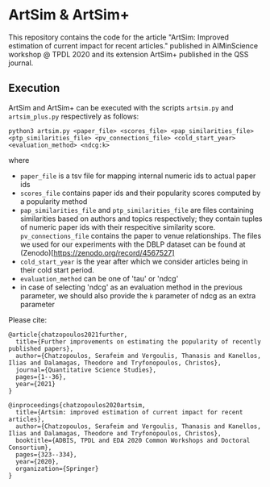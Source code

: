 # ArtSim & ArtSim+

This repository contains the code for the article "ArtSim: Improved estimation of current impact for recent articles." published in AIMinScience workshop @ TPDL 2020 and its extension ArtSim+ published in the QSS journal.

## Execution

ArtSim and ArtSim+ can be executed with the scripts `artsim.py` and `artsim_plus.py` respectively as follows:

```
python3 artsim.py <paper_file> <scores_file> <pap_similarities_file> <ptp_similarities_file> <pv_connections_file> <cold_start_year> <evaluation_method> <ndcg:k>
```

where 

  * `paper_file` is a tsv file for mapping internal numeric ids to actual paper ids
  * `scores_file` contains paper ids and their popularity scores computed by a popularity method
  * `pap_similarities_file` and `ptp_similarities_file` are files containing similarities based on authors and topics respectively; they contain tuples of numeric paper ids with their respecitive similarity score. `pv_connections_file` contains the paper to venue relationships. The files we used for our experiments with the DBLP dataset can be found at (Zenodo)[https://zenodo.org/record/4567527]
  * `cold_start_year` is the year after which we consider articles being in their cold start period.
  * `evaluation_method` can be one of 'tau' or 'ndcg'
  * in case of selecting 'ndcg' as an evaluation method in the previous parameter, we should also provide the `k` parameter of ndcg as an extra parameter



Please cite:

```
@article{chatzopoulos2021further,
  title={Further improvements on estimating the popularity of recently published papers},
  author={Chatzopoulos, Serafeim and Vergoulis, Thanasis and Kanellos, Ilias and Dalamagas, Theodore and Tryfonopoulos, Christos},
  journal={Quantitative Science Studies},
  pages={1--36},
  year={2021}
}

@inproceedings{chatzopoulos2020artsim,
  title={Artsim: improved estimation of current impact for recent articles},
  author={Chatzopoulos, Serafeim and Vergoulis, Thanasis and Kanellos, Ilias and Dalamagas, Theodore and Tryfonopoulos, Christos},
  booktitle={ADBIS, TPDL and EDA 2020 Common Workshops and Doctoral Consortium},
  pages={323--334},
  year={2020},
  organization={Springer}
}
```

